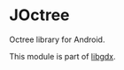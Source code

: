 # JOctree
Octree library for Android.

This module is part of [libgdx](https://github.com/libgdx/libgdx).
